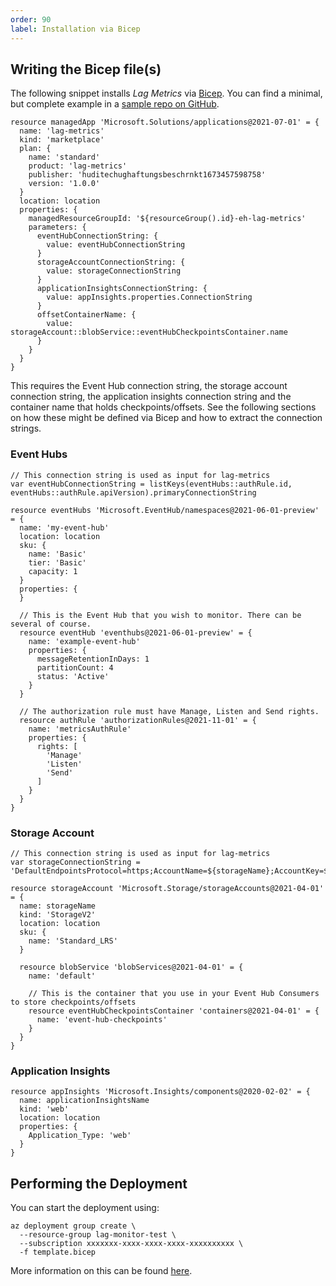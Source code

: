 ```yaml
--- 
order: 90
label: Installation via Bicep
---
```


## Writing the Bicep file(s)

The following snippet installs _Lag Metrics_ via [Bicep](https://github.com/Azure/bicep). You can find
a minimal, but complete example in a [sample repo on GitHub](https://github.com/huditech/lag-metrics-sample).

```bicep
resource managedApp 'Microsoft.Solutions/applications@2021-07-01' = {
  name: 'lag-metrics'
  kind: 'marketplace'
  plan: {
    name: 'standard'
    product: 'lag-metrics'
    publisher: 'huditechughaftungsbeschrnkt1673457598758'
    version: '1.0.0'
  }
  location: location
  properties: {
    managedResourceGroupId: '${resourceGroup().id}-eh-lag-metrics'
    parameters: {
      eventHubConnectionString: {
        value: eventHubConnectionString
      }
      storageAccountConnectionString: {
        value: storageConnectionString
      }
      applicationInsightsConnectionString: {
        value: appInsights.properties.ConnectionString
      }
      offsetContainerName: {
        value: storageAccount::blobService::eventHubCheckpointsContainer.name
      }
    }
  }
}
```

This requires the Event Hub connection string, the storage account connection string, 
the application insights connection string and the container name that holds checkpoints/offsets.
See the following sections on how these might be defined via Bicep and how to extract
the connection strings.


### Event Hubs

```bicep
// This connection string is used as input for lag-metrics
var eventHubConnectionString = listKeys(eventHubs::authRule.id, eventHubs::authRule.apiVersion).primaryConnectionString

resource eventHubs 'Microsoft.EventHub/namespaces@2021-06-01-preview' = {
  name: 'my-event-hub'
  location: location
  sku: {
    name: 'Basic'
    tier: 'Basic'
    capacity: 1
  }
  properties: {
  }

  // This is the Event Hub that you wish to monitor. There can be several of course.
  resource eventHub 'eventhubs@2021-06-01-preview' = {
    name: 'example-event-hub'
    properties: {
      messageRetentionInDays: 1
      partitionCount: 4
      status: 'Active'
    }
  }

  // The authorization rule must have Manage, Listen and Send rights.
  resource authRule 'authorizationRules@2021-11-01' = {
    name: 'metricsAuthRule'
    properties: {
      rights: [
        'Manage'
        'Listen'
        'Send'
      ]
    }
  }
}
```

### Storage Account

```bicep
// This connection string is used as input for lag-metrics
var storageConnectionString = 'DefaultEndpointsProtocol=https;AccountName=${storageName};AccountKey=${storageKey};EndpointSuffix=${environment().suffixes.storage}'

resource storageAccount 'Microsoft.Storage/storageAccounts@2021-04-01' = {
  name: storageName
  kind: 'StorageV2'
  location: location
  sku: {
    name: 'Standard_LRS'
  }

  resource blobService 'blobServices@2021-04-01' = {
    name: 'default'
    
    // This is the container that you use in your Event Hub Consumers to store checkpoints/offsets
    resource eventHubCheckpointsContainer 'containers@2021-04-01' = {
      name: 'event-hub-checkpoints'
    }
  }
}
```

### Application Insights

```bicep
resource appInsights 'Microsoft.Insights/components@2020-02-02' = {
  name: applicationInsightsName
  kind: 'web'
  location: location
  properties: {
    Application_Type: 'web'
  }
}
```

## Performing the Deployment

You can start the deployment using:

```
az deployment group create \
  --resource-group lag-monitor-test \
  --subscription xxxxxxx-xxxx-xxxx-xxxx-xxxxxxxxxx \
  -f template.bicep 
```

More information on this can be found [here](https://learn.microsoft.com/en-us/azure/azure-resource-manager/bicep/deploy-cli).
